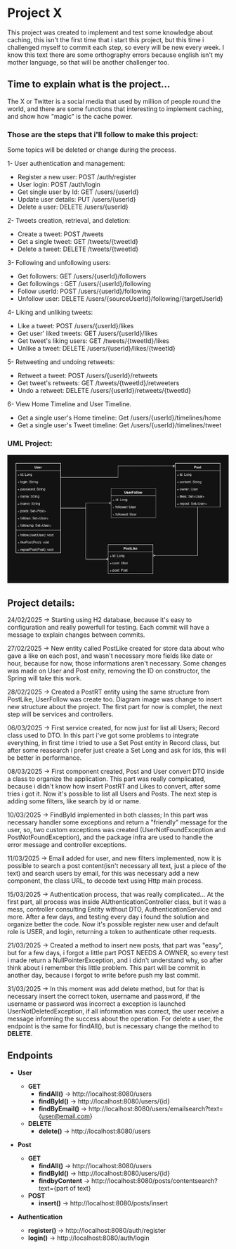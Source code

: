 # Project X

This project was created to implement and test some knowledge about caching, this isn't the first time that i start 
this project, but this time i challenged myself to commit each step, so every will be new every week. I know this 
text there are some orthography errors because english isn't my mother language, so that will be another challenger too.

## Time to explain what is the project...
The X or Twitter is a social media that used by million of people round the world, and there are some functions that 
interesting to implement caching, and show how "magic" is the cache power.

### Those are the steps that i'll follow to make this project:
Some topics will be deleted or change during the process.


1- User authentication and management:

* Register a new user: POST /auth/register
* User login: POST /auth/login
* Get single user by Id: GET /users/{userId}
* Update user details: PUT /users/{userId}
* Delete a user: DELETE /users/{userId}

2- Tweets creation, retrieval, and deletion:

* Create a tweet: POST /tweets
* Get a single tweet: GET /tweets/{tweetId}
* Delete a tweet: DELETE /tweets/{tweetId}

3- Following and unfollowing users:

* Get followers: GET /users/{userId}/followers
* Get followings : GET /users/{userId}/following
* Follow userId: POST /users/{userId}/following
* Unfollow user: DELETE /users/{sourceUserId}/following/{targetUserId}

4- Liking and unliking tweets:

* Like a tweet: POST /users/{userId}/likes
* Get user' liked tweets: GET /users/{userId}/likes
* Get tweet's liking users: GET /tweets/{tweetId}/likes
* Unlike a tweet: DELETE /users/{userId}/likes/{tweetId}

5- Retweeting and undoing retweets:

* Retweet a tweet: POST /users/{userId}/retweets
* Get tweet's retweets: GET /tweets/{tweetId}/retweeters
* Undo a retweet: DELETE /users/{userId}/retweets/{tweetId}

6- View Home Timeline and User Timeline.

* Get a single user's Home timeline: Get /users/{userId}/timelines/home
* Get a single user's Tweet timeline: Get /users/{userId}/timelines/tweet

### UML Project:

![Diagram User - Post](medias/diagram_2.png)


## Project details:

24/02/2025 -> Starting using H2 database, because it's easy to configuration and really powerfull for testing. Each commit will have a message to explain changes between commits.

27/02/2025 -> New entity called PostLike created for store data about who gave a like on each post, and wasn't necessary more fields like date or hour, because for now, those informations aren't necessary. Some changes was made on User and Post enity, removing the ID on constructor, the Spring will take this work.

28/02/2025 -> Created a PostRT entity using the same structure from PostLike, UserFollow was create too. Diagram image was change to insert new structure about the project. The first part for now is complet, the next step will be services and controllers.

06/03/2025 -> First service created, for now just for list all Users; Record class used to DTO. In this part i've got some problems to integrate everything, in first time i tried to use a Set Post entity in Record class, but after some reasearch i prefer just create a Set Long and ask for ids, this will be better in performance.

08/03/2025 -> First component created, Post and User convert DTO inside a class to organize the application. This part was really complicated, because i didn't know how insert PostRT and Likes to convert, after some tries i got it. Now it's possible to list all Users and Posts. The next step is adding some filters, like search by id or name.

10/03/2025 -> FindById implemented in both classes; In this part was necessary handler some exceptions and return a "friendly" message for the user, so, two custom exceptions was created (UserNotFoundException and PostNotFoundException), and the package infra are used to handle the error message and controller exceptions.

11/03/2025 -> Email added for user, and new filters implemented, now it is possible to search a post content(isn't necessary all text, just a piece of the text) and search users by email, for this was necessary add a new component, the class URL, to decode text using Http main process.

15/03/2025 -> Authentication process, that was really complicated... At the first part, all process was inside AUthenticationController class, but it was a mess, controller consulting Entity without DTO, AuthenticationService and more. After a few days, and testing every day i found the solution and organize better the code. Now it's possible register new user and default role is USER, and login, returning a token to authenticate other requests.

21/03/2025 -> Created a method to insert new posts, that part was "easy", but for a few days, i forgot a little part POST NEEDS A OWNER, so every test i made return a NullPointerException, and i didn't understand why, so after think about i remember this little problem. This part will be commit in another day, because i forgot to write before push my last commit.

31/03/2025 -> In this moment was add delete method, but for that is necessary insert the correct token, username and password, if the username or password was incorrect a exception is launched UserNotDeletedException, if all information was correct, the user receive a message informing the success about the operation. For delete a user, the endpoint is the same for findAll(), but is necessary change the method to **DELETE**.

## Endpoints

* **User**
  * **GET** 
    * **findAll()** -> http://localhost:8080/users
    * **findById()** -> http://localhost:8080/users/{id}
    * **findByEmail()** -> http://localhost:8080/users/emailsearch?text={user@email.com}
  * **DELETE**
    * **delete()** -> http://localhost:8080/users

* **Post**
  * **GET** 
    * **findAll()** -> http://localhost:8080/users
    * **findById()** -> http://localhost:8080/users/{id}
    * **findbyContent** -> http://localhost:8080/posts/contentsearch?text={part of text}
  * **POST**
    * **insert()** -> http://localhost:8080/posts/insert

* **Authentication**
  * **register()** -> http://localhost:8080/auth/register
  * **login()** -> http://localhost:8080/auth/login